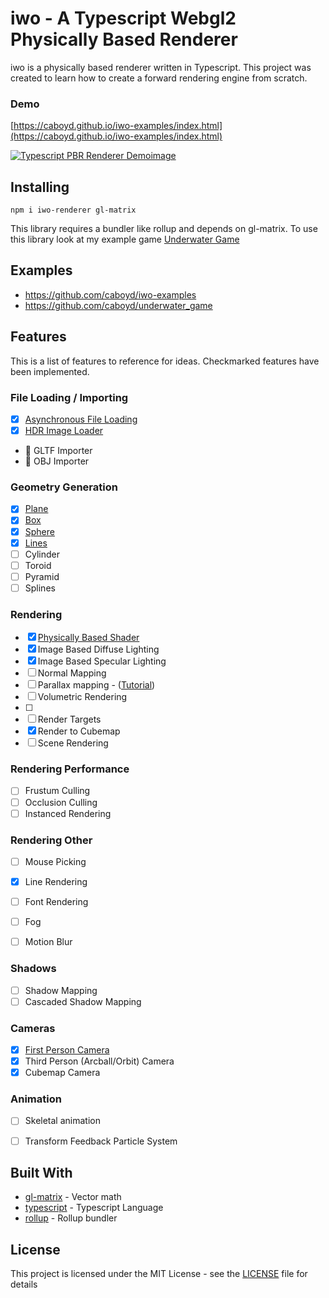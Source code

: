 # iwo - A Typescript Webgl2 Physically Based Renderer

iwo is a physically based renderer written in Typescript. This project was created to learn how to create a forward rendering engine from scratch.

### Demo 
[https://caboyd.github.io/iwo-examples/index.html](https://caboyd.github.io/iwo-examples/index.html)

[<img src="https://i.imgur.com/5aFTrlk.png" alt="Typescript PBR Renderer Demoimage">](https://caboyd.github.io/iwo-examples/index.html)

## Installing
```
npm i iwo-renderer gl-matrix
```

This library requires a bundler like rollup and depends on gl-matrix.
To use this library look at my example game [Underwater Game](https://github.com/caboyd/underwater_game)

## Examples
- https://github.com/caboyd/iwo-examples
- https://github.com/caboyd/underwater_game

## Features
This is a list of features to reference for ideas. Checkmarked features have been implemented.  

### File Loading / Importing
- [x] [Asynchronous File Loading](https://github.com/caboyd/iwo/blob/master/src/loader/FileLoader.ts)
- [x] [HDR Image Loader](https://github.com/caboyd/iwor/blob/master/src/loader/HDRImageLoader.ts)  
- :construction: GLTF Importer
- :construction: OBJ Importer


### Geometry Generation
- [x] [Plane](https://github.com/caboyd/iwo/blob/master/src/geometry/PlaneGeometry.ts)
- [x] [Box](https://github.com/caboyd/iwo/blob/master/src/geometry/BoxGeometry.ts)
- [x] [Sphere](https://github.com/caboyd/iwo/blob/master/src/geometry/SphereGeometry.ts)
- [x] [Lines](https://github.com/caboyd/iwo/blob/master/src/geometry/LineGeometry.ts)
- [ ] Cylinder
- [ ] Toroid
- [ ] Pyramid
- [ ] Splines

### Rendering
- [x] [Physically Based Shader](https://github.com/caboyd/iwo/blob/master/src/shaders/pbr.frag)
- [x] Image Based Diffuse Lighting
- [x] Image Based Specular Lighting
- [ ] Normal Mapping
- [ ] Parallax mapping - ([Tutorial](http://apoorvaj.io/exploring-bump-mapping-with-webgl.html))
- [ ] Volumetric Rendering
- [ ] 
- [ ] Render Targets
- [x] Render to Cubemap
- [ ] Scene Rendering

### Rendering Performance
- [ ] Frustum Culling
- [ ] Occlusion Culling
- [ ] Instanced Rendering

### Rendering Other
- [ ] Mouse Picking
- [x] Line Rendering
- [ ] Font Rendering
- [ ] Fog
- [ ] Motion Blur


### Shadows
- [ ] Shadow Mapping
- [ ] Cascaded Shadow Mapping

### Cameras
- [x] [First Person Camera](https://github.com/caboyd/iwo/blob/master/src/cameras/Camera.ts)
- [x] Third Person (Arcball/Orbit) Camera
- [x] Cubemap Camera

### Animation
- [ ] Skeletal animation
- [ ] Transform Feedback Particle System


## Built With
* [gl-matrix](http://glmatrix.net/) - Vector math
* [typescript](https://www.typescriptlang.org/) - Typescript Language
* [rollup](https://rollupjs.org) - Rollup bundler


## License
This project is licensed under the MIT License - see the [LICENSE](LICENSE) file for details

